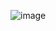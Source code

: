  ![image](https://pics1.baidu.com/feed/c2cec3fdfc0392456a77482434aa66c57c1e25a5.jpeg?token=b1693949f4b7d517c377fe3214bcccf5&s=34334E327DB844012CC7B14C0200D0B1)
